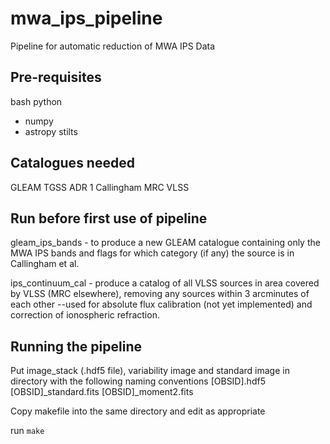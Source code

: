 # mwa_ips_pipeline
Pipeline for automatic reduction of MWA IPS Data

## Pre-requisites
bash
python
- numpy
- astropy
stilts

## Catalogues needed
GLEAM
TGSS ADR 1
Callingham
MRC
VLSS

## Run before first use of pipeline

gleam_ips_bands - to produce a new GLEAM catalogue containing only the MWA IPS bands and flags for which category (if any) the source is in Callingham et al.

ips_continuum_cal - produce a catalog of all VLSS sources in area covered by VLSS (MRC elsewhere), removing any sources within 3 arcminutes of each other --used for absolute flux calibration (not yet      implemented) and correction of ionospheric refraction.

## Running the pipeline

Put image_stack (.hdf5 file), variability image and standard image in directory with the following naming conventions
[OBSID].hdf5
[OBSID]_standard.fits
[OBSID]_moment2.fits

Copy makefile into the same directory and edit as appropriate

run `make`

